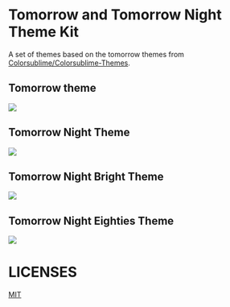 # Tomorrow and Tomorrow Night Theme Kit

A set of themes based on the tomorrow themes from [Colorsublime/Colorsublime-Themes](https://github.com/Colorsublime/Colorsublime-Themes).
## Tomorrow theme
![](https://raw.githubusercontent.com/Microsoft/vscode-themes/master/tomorrow/images/tomorrow-preview.png)
## Tomorrow Night Theme

![](https://raw.githubusercontent.com/Microsoft/vscode-themes/master/tomorrow/images/tomorrow-night-preview.png)

## Tomorrow Night Bright Theme
![](https://raw.githubusercontent.com/Microsoft/vscode-themes/master/tomorrow/images/tomorrow-night-bright-preview.png)

## Tomorrow Night Eighties Theme
![](https://raw.githubusercontent.com/Microsoft/vscode-themes/master/tomorrow/images/tomorrow-night-eighties-preview.png)

# LICENSES
[MIT](LICENSE.txt)